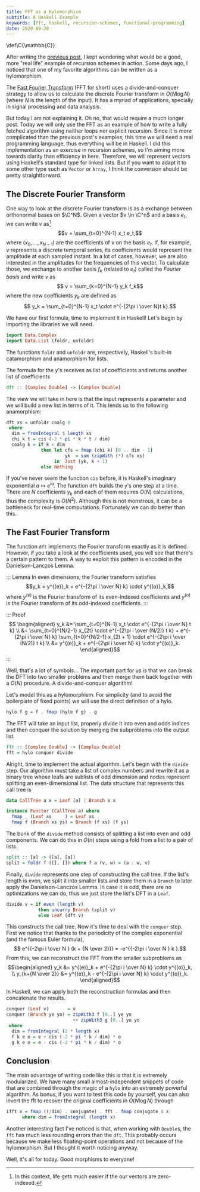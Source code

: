 ```yaml
---
title: FFT as a Hylomorphism
subtitle: A Haskell Example
keywords: [fft, haskell, recursion-schemes, functional-programming]
date: 2020-09-20
---
```


\def\C{\mathbb{C}}

After writing the [previous post](/posts/recursion-schemes/),
I kept wondering what would be a good,
more "real life" example of recursion schemes in action.
Some days ago,
I noticed that one of my favorite algorithms can be written as a hylomorphism.

The [Fast Fourier Transform](https://en.wikipedia.org/wiki/Cooley%E2%80%93Tukey_FFT_algorithm)
(FFT for short) uses a divide-and-conquer strategy
to allow us to calculate the discrete Fourier transform in $O(N \log N)$
(where $N$ is the length of the input).
It has a myriad of applications,
specially in signal processing and data analysis.

But today I am not explaining it.
Oh no, that would require a much longer post.
Today we will only use the FFT as an example of
how to write a fully fetched algorithm using neither loops nor explicit recursion.
Since it is more complicated than the previous post's examples,
this time we will need a real programming language,
thus everything will be in Haskell.
I did this implementation as an exercise in recursion schemes,
so I'm aiming more towards clarity than efficiency in here.
Therefore, we will represent vectors using Haskell's standard type for linked lists.
But if you want to adapt it to some other type such as `Vector` or `Array`,
I think the conversion should be pretty straightforward.

## The Discrete Fourier Transform

One way to look at the discrete Fourier transform
is as a exchange between orthonormal bases on $\C^N$.
Given a vector $v \in \C^n$  and a basis $e_t$,
we can write $v$ as[^coefs-zero]
$$v = \sum_{t=0}^{N-1} x_t e_t,$$
where $(x_0,\ldots, x_{N-1})$ are the coefficients of $v$ on the basis $e_t$.
If, for example, $v$ represents a discrete temporal series,
its coefficients would represent the amplitude at each sampled instant.
In a lot of cases, however,
we are also interested in the amplitudes for the frequencies of this vector.
To calculate those, we exchange to another basis $f_k$ (related to $e_t$)
called the _Fourier basis_ and write $v$ as
$$ v = \sum_{k=0}^{N-1} y_k f_k$$
where the new coefficients $y_k$ are defined as
$$ y_k = \sum_{t=0}^{N-1} x_t \cdot e^{-{2\pi i \over N}t k}.$$

[^coefs-zero]: In this context, life gets much easier if the our vectors are zero-indexed.

We have our first formula, time to implement it in Haskell!
Let's begin by importing the libraries we will need.

```haskell
import Data.Complex
import Data.List (foldr, unfoldr)
```

The functions `foldr` and `unfoldr` are, respectively,
Haskell's built-in catamorphism and anamorphism for lists.

The formula for the $y$'s receives as list of coefficients
and returns another list of coefficients

```haskell
dft :: [Complex Double] -> [Complex Double]
```

The view we will take in here is that the input represents a parameter
and we will build a new list in terms of it.
This lends us to the following anamorphism:

```haskell
dft xs = unfoldr coalg 0
 where
  dim = fromIntegral $ length xs
  chi k t = cis (-2 * pi * k * t / dim)
  coalg k = if k < dim
             then let cfs = fmap (chi k) [0 .. dim - 1]
                      yk  = sum (zipWith (*) cfs xs)
                  in  Just (yk, k + 1)
             else Nothing
```

If you've never seem the function `cis` before,
it is Haskell's imaginary exponential $a \mapsto e^{i a}$.
The function `dft` builds the `y`'s one step at a time.
There are $N$ coefficients $y_k$ and each of them requires $O(N)$ calculations,
thus the complexity is $O(N^2)$.
Although this is not monstrous, it can be a bottleneck for real-time computations.
Fortunately we can do better than this.

## The Fast Fourier Transform

The function `dft` implements the Fourier transform exactly as it is defined.
However, if you take a look at the coefficients used,
you will see that there's a certain pattern to them.
A way to exploit this pattern is encoded in the Danielson-Lanczos Lemma.

::: Lemma
In even dimensions,
the Fourier transform satisfies
$$y_k = y^{(e)}_k + e^{-{2\pi i \over N} k} \cdot y^{(o)}_k,$$
where $y^{(e)}$ is the Fourier transform of its even-indexed coefficients
and $y^{(o)}$ is the Fourier transform of its odd-indexed coefficients.
:::

::: Proof
$$ \begin{aligned}
y_k &= \sum_{t=0}^{N-1} x_t \cdot e^{-{2\pi i \over N} t k} \\
    &= \sum_{t=0}^{N/2-1} x_{2t} \cdot e^{-{2\pi i \over (N/2)} t k}
     + e^{-{2\pi i \over N} k} \sum_{t=0}^{N/2-1} x_{2t + 1} \cdot e^{-{2\pi i \over (N/2)} t k} \\
    &= y^{(e)}_k + e^{-{2\pi i \over N} k} \cdot y^{(o)}_k.
\end{aligned}$$
:::

Well, that's a lot of symbols...
The important part for us is that we can break the DFT into two smaller problems
and then merge them back together with a $O(N)$ procedure.
A divide-and-conquer algorithm!

Let's model this as a hylomorphism.
For simplicity (and to avoid the boilerplate of fixed points)
we will use the direct definition of a hylo.

```haskell
hylo f g = f . fmap (hylo f g) . g
```

The FFT will take an input list,
properly divide it into even and odds indices and then
conquer the solution by merging the subproblems into the output list.

```haskell
fft :: [Complex Double] -> [Complex Double]
fft = hylo conquer divide
```

Alright, time to implement the actual algorithm.
Let's begin with the `divide` step.
Our algorithm must take a list of complex numbers and
rewrite it as a binary tree whose leafs are sublists of odd dimension
and nodes represent splitting an even-dimensional list.
The data structure that represents this call tree is

```haskell
data CallTree a x = Leaf [a] | Branch x x

instance Functor (CallTree a) where
  fmap _ (Leaf xs     ) = Leaf xs
  fmap f (Branch xs ys) = Branch (f xs) (f ys)
```

The bunk of the `divide` method consists of splitting a list into even and odd components.
We can do this in $O(n)$ steps using a fold from a list to a pair of lists.

```haskell
split :: [a] -> ([a], [a])
split = foldr f ([], []) where f a (v, w) = (a : w, v)
```

Finally, `divide` represents one step of constructing the call tree.
If the list's length is even,
we split it into smaller lists and store them in a `Branch`
to later apply the Danielson-Lanczos Lemma.
In case it is odd,
there are no optimizations we can do,
thus we just store the list's DFT in a `Leaf`.

```haskell
divide v = if even (length v)
            then uncurry Branch (split v)
            else Leaf (dft v)
```

This constructs the call tree.
Now it's time to deal with the `conquer` step.
First we notice that thanks to the periodicity of the complex exponential
(and the famous Euler formula),
$$ e^{{-2\pi i \over N } (k + {N \over 2})} = -e^{{-2\pi i \over N } k }.$$
From this, we can reconstruct the FFT from the smaller subproblems as
$$\begin{aligned}
y_k               &= y^{(e)}_k + e^{-{2\pi i \over N} k} \cdot y^{(o)}_k, \\
y_{k+{N \over 2}} &= y^{(e)}_k - e^{-{2\pi i \over N} k} \cdot y^{(o)}_k.
\end{aligned}$$

In Haskell,
we can apply both the reconstruction formulas and then concatenate the results.

```haskell
conquer (Leaf v)       = v
conquer (Branch ye yo) = zipWith3 f [0..] ye yo
                         ++ zipWith3 g [0..] ye yo
 where
  dim = fromIntegral (2 * length x)
  f k e o = e + cis (-2 * pi * k / dim) * o
  g k e o = e - cis (-2 * pi * k / dim) * o
```

## Conclusion

The main advantage of writing code like this is that it is extremely modularized.
We have many small almost-independent snippets of code
that are combined through the magic of a `hylo` into an extremely powerful algorithm.
As bonus,
if you want to test this code by yourself,
you can also invert the fft to recover the original coefficients in $O(N \log N)$
through

```haskell
ifft x = fmap ((/dim) . conjugate) . fft . fmap conjugate $ x
      where dim = fromIntegral (length x)
```

Another interesting fact I've noticed is that,
when working with `Double`s,
the `fft` has much less rounding errors than the `dft`.
This probably occurs because we make less floating-point operations
and not because of the hylomorphism.
But I thought it worth noticing anyway.

Well, it's all for today. Good morphisms to everyone!

